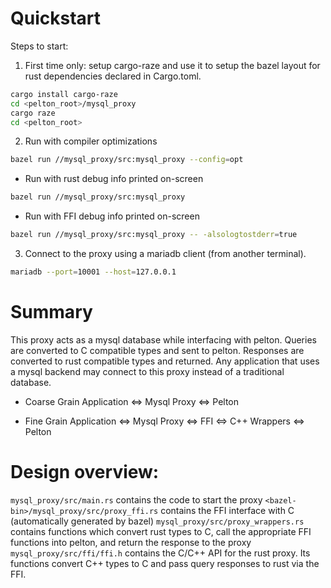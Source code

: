 # Quickstart

Steps to start:
1. First time only: setup cargo-raze and use it to setup the bazel layout for
rust dependencies declared in Cargo.toml.
```bash
cargo install cargo-raze
cd <pelton_root>/mysql_proxy
cargo raze
cd <pelton_root>
```

2. Run with compiler optimizations
```bash
bazel run //mysql_proxy/src:mysql_proxy --config=opt
```

- Run with rust debug info printed on-screen
```bash
bazel run //mysql_proxy/src:mysql_proxy
```

- Run with FFI debug info printed on-screen
```bash
bazel run //mysql_proxy/src:mysql_proxy -- -alsologtostderr=true
```

3. Connect to the proxy using a mariadb client (from another terminal).
```bash
mariadb --port=10001 --host=127.0.0.1
```

# Summary
This proxy acts as a mysql database while interfacing with pelton. Queries are converted to C compatible types and sent to pelton. Responses are converted to rust compatible types and returned. Any application that uses a mysql backend may connect to this proxy instead of a traditional database.

- Coarse Grain
Application <=> Mysql Proxy <=> Pelton

- Fine Grain
Application <=> Mysql Proxy <=> FFI <=> C++ Wrappers <=> Pelton

# Design overview:
`mysql_proxy/src/main.rs` contains the code to start the proxy
`<bazel-bin>/mysql_proxy/src/proxy_ffi.rs` contains the FFI interface with C (automatically generated by bazel)
`mysql_proxy/src/proxy_wrappers.rs` contains functions which convert rust types to C, call the appropriate FFI functions into pelton, and return the response to the proxy
`mysql_proxy/src/ffi/ffi.h` contains the C/C++ API for the rust proxy. Its functions convert C++ types to C and pass query responses to rust via the FFI.  
